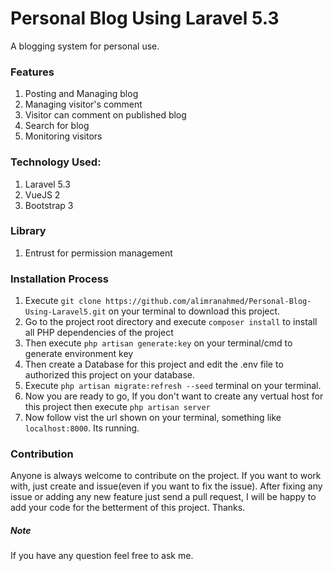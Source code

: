 # Personal Blog Using Laravel 5.3
A blogging system for personal use. 

### Features
1. Posting and Managing blog
2. Managing visitor's comment
3. Visitor can comment on published blog
4. Search for blog
5. Monitoring visitors

### Technology Used: 
1. Laravel 5.3
2. VueJS 2
3. Bootstrap 3

### Library
1. Entrust for permission management

### Installation Process
1. Execute `git clone https://github.com/alimranahmed/Personal-Blog-Using-Laravel5.git` on your terminal to download this project.
2. Go to the project root directory and execute `composer install` to install all PHP dependencies of the project
3. Then execute `php artisan generate:key` on your terminal/cmd to generate environment key
4. Then create a Database for this project and edit the .env file to authorized this project on your database. 
5. Execute `php artisan migrate:refresh --seed` terminal on your terminal.
6. Now you are ready to go, If you don't want to create any vertual host for this project then execute
  `php artisan server`
7. Now follow vist the url shown on your terminal, something like `localhost:8000`. Its running. 

### Contribution 
Anyone is always welcome to contribute on the project. If you want to work with, just create and issue(even if you want to fix the issue). After fixing any issue or adding any new feature just send a pull request, I will be happy to add your code for the betterment of this project. Thanks.

##### Note
If you have any question feel free to ask me. 
